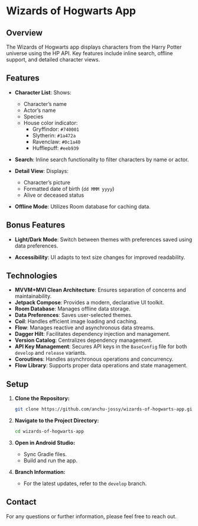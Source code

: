 # Wizards of Hogwarts App

## Overview

The Wizards of Hogwarts app displays characters from the Harry Potter universe using the HP API. Key features include inline search, offline support, and detailed character views.

## Features

- **Character List**: Shows:
  - Character’s name
  - Actor’s name
  - Species
  - House color indicator:
    - Gryffindor: `#740001`
    - Slytherin: `#1a472a`
    - Ravenclaw: `#0c1a40`
    - Hufflepuff: `#eeb939`

- **Search**: Inline search functionality to filter characters by name or actor.

- **Detail View**: Displays:
  - Character’s picture
  - Formatted date of birth (`dd MMM yyyy`)
  - Alive or deceased status

- **Offline Mode**: Utilizes Room database for caching data.

## Bonus Features

- **Light/Dark Mode**: Switch between themes with preferences saved using data preferences.

- **Accessibility**: UI adapts to text size changes for improved readability.

## Technologies

- **MVVM+MVI Clean Architecture**: Ensures separation of concerns and maintainability.
- **Jetpack Compose**: Provides a modern, declarative UI toolkit.
- **Room Database**: Manages offline data storage.
- **Data Preferences**: Saves user-selected themes.
- **Coil**: Handles efficient image loading and caching.
- **Flow**: Manages reactive and asynchronous data streams.
- **Dagger Hilt**: Facilitates dependency injection and management.
- **Version Catalog**: Centralizes dependency management.
- **API Key Management**: Secures API keys in the `BaseConfig` file for both `develop` and `release` variants.
- **Coroutines**: Handles asynchronous operations and concurrency.
- **Flow Library**: Supports proper data operations and state management.


## Setup

1. **Clone the Repository:**

    ```bash
    git clone https://github.com/anchu-jossy/wizards-of-hogwarts-app.git
    ```

2. **Navigate to the Project Directory:**

    ```bash
    cd wizards-of-hogwarts-app
    ```

3. **Open in Android Studio:**
   - Sync Gradle files.
   - Build and run the app.

4. **Branch Information:**
   - For the latest updates, refer to the `develop` branch.

## Contact

For any questions or further information, please feel free to reach out.
